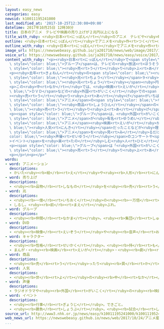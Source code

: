 ```yaml
---
layout: easy_news
categories: easy
newsid: k10011195241000
last_modified_at: '2017-10-25T12:30:00+09:00'
datetime: 2017年10月25日 12時30分
title: 日本のアニメ　テレビや映画の売り上げが２兆円以上になる
title_with_ruby: <ruby>日本<rt>にっぽん</rt></ruby>のアニメ　テレビや<ruby>映画<rt>えいが</rt></ruby>の<ruby>売<rt>う</rt></ruby>り<ruby>上<rt>あ</rt></ruby>げが２<ruby>兆<rt>ちょう</rt></ruby><ruby>円<rt>えん</rt></ruby><ruby>以上<rt>いじょう</rt></ruby>になる
outline: <ruby>日本<rt>にっぽん</rt></ruby>でアニメを<ruby>作<rt>つく</rt></ruby>っている<ruby>会社<rt>かいしゃ</rt></ruby>などのグループは、テレビの<ruby>放送<rt>ほうそう</rt></ruby>や<ruby>映画<rt>えいが</rt></ruby>などで<ruby>売<rt>う</rt></ruby>り<ruby>上<rt>あ</rt></ruby>げがいくらあったか、<ruby>毎年<rt>まいとし</rt></ruby><ruby>調<rt>しら</rt></ruby>べています。
outline_with_ruby: <ruby>日本<rt>にっぽん</rt></ruby>でアニメを<ruby>作<rt>つく</rt></ruby>っている<ruby>会社<rt>かいしゃ</rt></ruby>などのグループは、テレビの<ruby>放送<rt>ほうそう</rt></ruby>や<ruby>映画<rt>えいが</rt></ruby>などで<ruby>売<rt>う</rt></ruby>り<ruby>上<rt>あ</rt></ruby>げがいくらあったか、<ruby>毎年<rt>まいとし</rt></ruby><ruby>調<rt>しら</rt></ruby>べています。
image_url: https://newswebeasy.github.io/ja201710/news/web/image/2017/10/25/K10011195241_1710240457_1710240459_01_03.jpg
voice_url: https://newswebeasy.github.io/ja201710/news/easy/voice/2017/10/25/k10011195241000.mp3
content_with_ruby: "<p><ruby>日本<rt>にっぽん</rt></ruby>で<span style=\"color: blue;\">アニメ</span>を<ruby>作<rt>つく</rt></ruby>っている<ruby>会社<rt>かいしゃ</rt></ruby>などの<span\
  \ style=\"color: blue;\">グループ</span>は、テレビの<ruby>放送<rt>ほうそう</rt></ruby>や<ruby>映画<rt>えいが</rt></ruby>などで<span\
  \ style=\"color: blue;\"><ruby>売<rt>う</rt></ruby>り<ruby>上<rt>あ</rt></ruby>げ</span>がいくらあったか、<ruby>毎年<rt>まいとし</rt></ruby><ruby>調<rt>しら</rt></ruby>べています。</p>\n\
  <p><ruby>去年<rt>きょねん</rt></ruby>の<span style=\"color: blue;\"><ruby>売<rt>う</rt></ruby>り<ruby>上<rt>あ</rt></ruby>げ</span>は、おととしより１８００<ruby>億<rt>おく</rt></ruby><ruby>円<rt>えん</rt></ruby>ぐらい<ruby>多<rt>おお</rt></ruby>くなって、<ruby>全部<rt>ぜんぶ</rt></ruby>で２<span\
  \ style=\"color: blue;\"><ruby>兆<rt>ちょう</rt></ruby></span>９<ruby>億<rt>おく</rt></ruby><ruby>円<rt>えん</rt></ruby>でした。２００２<ruby>年<rt>ねん</rt></ruby>に<ruby>調<rt>しら</rt></ruby>べ<ruby>始<rt>はじ</rt></ruby>めてから<ruby>初<rt>はじ</rt></ruby>めて２<span\
  \ style=\"color: blue;\"><ruby>兆<rt>ちょう</rt></ruby></span><ruby>円<rt>えん</rt></ruby><ruby>以上<rt>いじょう</rt></ruby>になりました。</p>\n\
  <p>この<ruby>中<rt>なか</rt></ruby>では、<ruby>映画<rt>えいが</rt></ruby>や<span style=\"color:\
  \ blue;\">ＤＶＤ</span>などの<ruby>外国<rt>がいこく</rt></ruby>での<span style=\"color: blue;\"\
  ><ruby>売<rt>う</rt></ruby>り<ruby>上<rt>あ</rt></ruby>げ</span>がいちばん<ruby>多<rt>おお</rt></ruby>くて７６７６<ruby>億<rt>おく</rt></ruby><ruby>円<rt>えん</rt></ruby>でした。<ruby>次<rt>つぎ</rt></ruby>は<span\
  \ style=\"color: blue;\">アニメ</span>の<span style=\"color: blue;\">キャラクター</span>の<span\
  \ style=\"color: blue;\"><ruby>商品<rt>しょうひん</rt></ruby></span>の<span style=\"color:\
  \ blue;\"><ruby>売<rt>う</rt></ruby>り<ruby>上<rt>あ</rt></ruby>げ</span>で５６２７<ruby>億<rt>おく</rt></ruby><ruby>円<rt>えん</rt></ruby>でした。</p>\n\
  <p><span style=\"color: blue;\">グループ</span>は、<ruby>外国<rt>がいこく</rt></ruby>で<ruby>日本<rt>にっぽん</rt></ruby>の<span\
  \ style=\"color: blue;\">アニメ</span>が<ruby>有名<rt>ゆうめい</rt></ruby>になっていることや、「<ruby>君<rt>きみ</rt></ruby>の<ruby>名<rt>な</rt></ruby>は。」などの<span\
  \ style=\"color: blue;\">アニメ</span><ruby>映画<rt>えいが</rt></ruby>が<span style=\"color:\
  \ blue;\"><ruby>人気<rt>にんき</rt></ruby></span>だったことなどが<ruby>理由<rt>りゆう</rt></ruby>だと<ruby>言<rt>い</rt></ruby>っています。<span\
  \ style=\"color: blue;\">アニメ</span>を<ruby>見<rt>み</rt></ruby>るだけではなくて、<span style=\"\
  color: blue;\"><ruby>声優<rt>せいゆう</rt></ruby></span>のコンサートや<span style=\"color: blue;\"\
  >イベント</span>を<ruby>楽<rt>たの</rt></ruby>しむ<ruby>人<rt>ひと</rt></ruby>も<ruby>増<rt>ふ</rt></ruby>えています。</p>\n\
  <p><span style=\"color: blue;\">グループ</span>は「<ruby>外国<rt>がいこく</rt></ruby>での<span\
  \ style=\"color: blue;\"><ruby>売<rt>う</rt></ruby>り<ruby>上<rt>あ</rt></ruby>げ</span>が<ruby>増<rt>ふ</rt></ruby>えているので、これからもっと<ruby>多<rt>おお</rt></ruby>くなるかもしれません」と<ruby>話<rt>はな</rt></ruby>しています。</p>\n\
  <p></p>\n<p></p>"
words:
- word: アニメーション
  descriptions:
  - かいた<ruby><rb>絵</rb><rt>え</rt></ruby>や<ruby><rb>人形</rb><rt>にんぎょう</rt></ruby>を、<ruby><rb>動</rb><rt>うご</rt></ruby>きに<ruby><rb>従</rb><rt>したが</rt></ruby>って<ruby><rb>一</rb><rt>ひと</rt></ruby>こま<ruby><rb>一</rb><rt>ひと</rt></ruby>こま<ruby><rb>撮影</rb><rt>さつえい</rt></ruby>し、それを<ruby><rb>映</rb><rt>うつ</rt></ruby>して<ruby><rb>実際</rb><rt>じっさい</rt></ruby>に<ruby><rb>動</rb><rt>うご</rt></ruby>いているように<ruby><rb>見</rb><rt>み</rt></ruby>せる<ruby><rb>映画</rb><rt>えいが</rt></ruby>。<ruby><rb>動画</rb><rt>どうが</rt></ruby>。アニメ。
- word: 売り上げ
  descriptions:
  - <ruby><rb>品物</rb><rt>しなもの</rt></ruby>を<ruby><rb>売</rb><rt>う</rt></ruby>って<ruby><rb>得</rb><rt>え</rt></ruby>たお<ruby><rb>金</rb><rt>かね</rt></ruby>。
- word: 兆
  descriptions:
  - <ruby><rb>一億</rb><rt>いちおく</rt></ruby>の<ruby><rb>一万倍</rb><rt>いちまんばい</rt></ruby>。
  - しるし。<ruby><rb>前</rb><rt>まえ</rt></ruby>ぶれ。
- word: グループ
  descriptions:
  - <ruby><rb>仲間</rb><rt>なかま</rt></ruby>。<ruby><rb>集団</rb><rt>しゅうだん</rt></ruby>。
- word: DVD
  descriptions:
  - <ruby><rb>映像</rb><rt>えいぞう</rt></ruby>や<ruby><rb>音声</rb><rt>おんせい</rt></ruby>などを<ruby><rb>特別</rb><rt>とくべつ</rt></ruby>な<ruby><rb>信号</rb><rt>しんごう</rt></ruby>に<ruby><rb>変</rb><rt>か</rt></ruby>えて、<ruby><rb>記録</rb><rt>きろく</rt></ruby>し<ruby><rb>再生</rb><rt>さいせい</rt></ruby>するディスク。
- word: キャラクター
  descriptions:
  - <ruby><rb>性格</rb><rt>せいかく</rt></ruby>。<ruby><rb>持</rb><rt>も</rt></ruby>ち<ruby><rb>味</rb><rt>あじ</rt></ruby>。
  - まんが・<ruby><rb>映画</rb><rt>えいが</rt></ruby>・<ruby><rb>劇</rb><rt>げき</rt></ruby>などに<ruby><rb>出</rb><rt>で</rt></ruby>てくる<ruby><rb>人物</rb><rt>じんぶつ</rt></ruby>や<ruby><rb>動物</rb><rt>どうぶつ</rt></ruby>。
- word: 商品
  descriptions:
  - <ruby><rb>売</rb><rt>う</rt></ruby>ったり<ruby><rb>買</rb><rt>か</rt></ruby>ったりするための<ruby><rb>品物</rb><rt>しなもの</rt></ruby>。
- word: 人気
  descriptions:
  - <ruby><rb>世</rb><rt>よ</rt></ruby>の<ruby><rb>中</rb><rt>なか</rt></ruby>の<ruby><rb>人</rb><rt>ひと</rt></ruby>たちのよい<ruby><rb>評判</rb><rt>ひょうばん</rt></ruby>。
- word: 声優
  descriptions:
  - ラジオドラマや<ruby><rb>外国</rb><rt>がいこく</rt></ruby>の<ruby><rb>映画</rb><rt>えいが</rt></ruby>のふきかえ、アニメーションなどで、<ruby><rb>声</rb><rt>こえ</rt></ruby>だけの<ruby><rb>出演</rb><rt>しゅつえん</rt></ruby>をする<ruby><rb>俳優</rb><rt>はいゆう</rt></ruby>。
- word: イベント
  descriptions:
  - <ruby><rb>行事</rb><rt>ぎょうじ</rt></ruby>。できごと。
  - <ruby><rb>勝負</rb><rt>しょうぶ</rt></ruby>。<ruby><rb>試合</rb><rt>しあい</rt></ruby>。
source_url: http://www3.nhk.or.jp/news/easy/k10011195241000/k10011195241000.html
web_news_url: https://newswebeasy.github.io/news/web/2017/10/24/アニメ産業-市場規模-初めて2兆円超え
...
```

